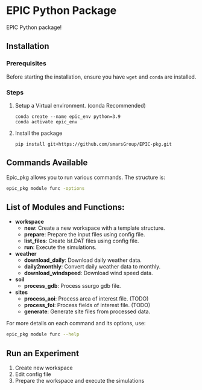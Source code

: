 # EPIC Python Package

EPIC Python package! 

## Installation

### Prerequisites

Before starting the installation, ensure you have `wget` and `conda` are installed.


### Steps

1. Setup a Virtual environment. (conda Recommended)
   ```
   conda create --name epic_env python=3.9
   conda activate epic_env
   ```
2. Install the package
   ```
   pip install git+https://github.com/smarsGroup/EPIC-pkg.git
   ```
   
## Commands Available

Epic_pkg allows you to run various commands. The structure is:

```bash
epic_pkg module func -options
```
## List of Modules and Functions:

- **workspace**
  - **new**: Create a new workspace with a template structure.
  - **prepare**: Prepare the input files using config file.
  - **list_files**: Create lst.DAT files using config file.
  - **run**: Execute the simulations.
- **weather**
  - **download_daily**: Download daily weather data. 
  - **daily2monthly**: Convert daily weather data to monthly.
  - **download_windspeed**: Download wind speed data.
- **soil**
  - **process_gdb**: Process ssurgo gdb file.
- **sites**
  - **process_aoi**: Process area of interest file.  (TODO)
  - **process_foi**: Process fields of interest file.  (TODO)
  - **generate**: Generate site files from processed data.

For more details on each command and its options, use:
```bash
epic_pkg module func --help
```

## Run an Experiment
1. Create new workspace
2. Edit config file
3. Prepare the workspace and execute the simulations
